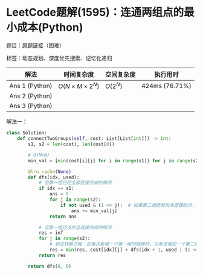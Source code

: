 # LeetCode题解(1595)：连通两组点的最小成本(Python)

题目：[原题链接](https://leetcode-cn.com/problems/minimum-cost-to-connect-two-groups-of-points/)（困难）

标签：动态规划、深度优先搜索、记忆化递归

| 解法           | 时间复杂度   | 空间复杂度 | 执行用时       |
| -------------- | ------------ | ---------- | -------------- |
| Ans 1 (Python) | $O(N×M×2^N)$ | $O(2^N)$   | 424ms (76.71%) |
| Ans 2 (Python) |              |            |                |
| Ans 3 (Python) |              |            |                |

解法一：

```python
class Solution:
    def connectTwoGroups(self, cost: List[List[int]]) -> int:
        s1, s2 = len(cost), len(cost[0])

        # O(M×N)
        min_val = [min(cost[i][j] for i in range(s1)) for j in range(s2)]

        @lru_cache(None)
        def dfs(idx, used):
            # 当第一组已经全部连接完成的情况
            if idx == s1:
                ans = 0
                for j in range(s2):
                    if not used & (1 << j):  # 如果第二组还有尚未连接的点，则用最小成本连接它
                        ans += min_val[j]
                return ans

            # 当第一组还没完全连接完成的情况
            res = inf
            for j in range(s2):
                # 状态转移方程：在每次新增一个第一组的链接时，只考虑增加一个第二组，不考虑第一组同时与多个第二组链接
                res = min(res, cost[idx][j] + dfs(idx + 1, used | (1 << j)))
            return res

        return dfs(0, 0)
```

